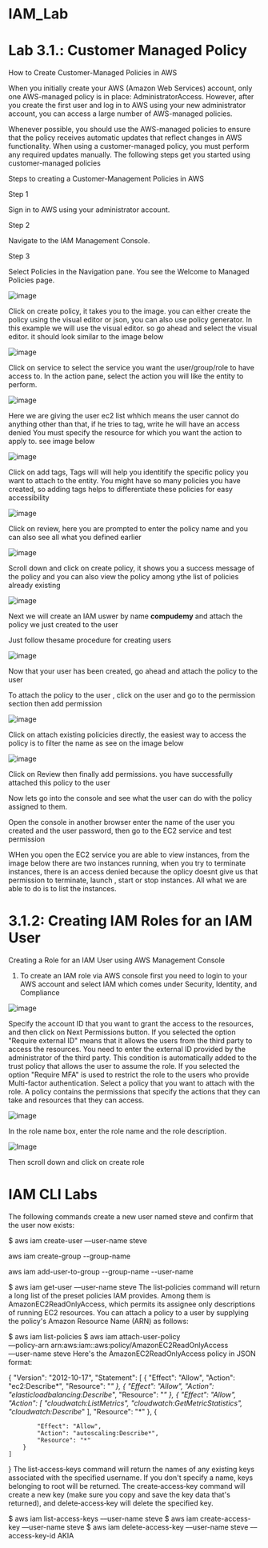 # IAM_Lab

# Lab 3.1.: Customer Managed Policy
How to Create Customer-Managed Policies in AWS

When you initially create your AWS (Amazon Web Services) account, only one AWS-managed policy is in place: AdministratorAccess. However, after you create the first user and log in to AWS using your new administrator account, you can access a large number of AWS-managed policies.

Whenever possible, you should use the AWS-managed policies to ensure that the policy receives automatic updates that reflect changes in AWS functionality. When using a customer-managed policy, you must perform any required updates manually. The following steps get you started using customer-managed policies

Steps to creating a Customer-Management Policies in AWS

Step 1

Sign in to AWS using your administrator account.

Step 2

Navigate to the IAM Management Console.

Step 3

Select Policies in the Navigation pane. You see the Welcome to Managed Policies page.

![image](https://user-images.githubusercontent.com/103466963/175073156-93a7fca8-6f17-412b-ad32-ffaa7ec83770.png)

Click on create policy, it takes you to the image. you can either create the policy using the visual editor or json, you can also use policy generator. In this example we will use the visual editor. so go ahead and select the visual editor. it should look similar to the image below

![image](https://user-images.githubusercontent.com/103466963/175075501-6af25830-db34-4a5e-ad23-ae140ff97c52.png)

Click on service to select the service you want the user/group/role to have access to. In the action pane, select the action you will like the entity to perform. 

![image](https://user-images.githubusercontent.com/103466963/175089890-a96656cc-37d9-42b2-9a29-a88d22518165.png)

Here we are giving the user ec2 list whhich means the user cannot do anything other than that, if he tries to tag, write he will have an access denied
 You must specify the resource for which you want the action to apply to. see image below 

![image](https://user-images.githubusercontent.com/103466963/175095735-581d648e-aefd-496e-9885-20e7cae94bd0.png)

Click on add tags, Tags will will help you identitify the specific policy you want to attach to the entity. You might have so many policies you have created, so adding tags helps to differentiate these policies for easy accessibility

![image](https://user-images.githubusercontent.com/103466963/175098413-9434381e-a340-4b7f-b797-049b582ba8d0.png)

Click on review, here you are prompted to enter the policy name and you can also see all what you defined earlier

![image](https://user-images.githubusercontent.com/103466963/175099501-1fd08872-5169-4e19-af11-d017e4ddf937.png)

Scroll down and click on create policy, it shows you a success message of the policy and you can also view the policy among ythe list of policies already existing

![image](https://user-images.githubusercontent.com/103466963/175100348-4facce65-a916-4658-9320-2ccc05966ac7.png)

Next we will create an IAM uswer by name **compudemy** and attach the policy we just created to the user

Just follow thesame procedure for creating users

![image](https://user-images.githubusercontent.com/103466963/175107812-2614f0e0-a810-4e1b-ab61-ccbfdb712ee2.png)

Now that your user has been created, go ahead and attach the policy to the user

To attach the policy to the user , click on the user and go to the permission section then add permission

![image](https://user-images.githubusercontent.com/103466963/175108288-408d4527-fa2b-4050-91fd-a1a7fae29374.png)

Click on attach existing policicies directly, the easiest way to access the policy is to filter the name as see on the image below

![image](https://user-images.githubusercontent.com/103466963/175111449-e3237350-7eff-4dcf-9788-574a43612ce2.png)

Click on Review then finally add permissions. you have successfully attached this policy to the user

Now lets go into the console and see what the user can do with the policy assigned to them.

Open the console in another browser enter the name of the user you created and the user password, then go to the EC2 service and test permission

WHen you open the EC2 service you are able to view instances, from the image below there are two instances running, when you try to terminate instances, there is an access denied because the oplicy doesnt give us that permission to terminate, launch , start or stop instances. All what we are able to do is to list the instances.

# 3.1.2: Creating IAM Roles for an IAM User
Creating a Role for an IAM User using AWS Management Console

1. To create an IAM role via AWS console first you need to login to your AWS account and select IAM which comes under Security, Identity, and Compliance 

![image](https://user-images.githubusercontent.com/103466963/175316392-682b9bb7-0fa6-42ec-b8f2-c0e80b71a432.png)

Specify the account ID that you want to grant the access to the resources, and then click on Next Permissions button.
If you selected the option "Require external ID" means that it allows the users from the third party to access the resources. You need to enter the external ID provided by the administrator of the third party. This condition is automatically added to the trust policy that allows the user to assume the role.
If you selected the option "Require MFA" is used to restrict the role to the users who provide Multi-factor authentication.
Select a policy that you want to attach with the role. A policy contains the permissions that specify the actions that they can take and resources that they can access.

![image](https://user-images.githubusercontent.com/103466963/175319332-54fd1312-7bb3-4752-8bd0-f4d10141a9db.png)

In the role name box, enter the role name and the role description.

![Image](https://user-images.githubusercontent.com/103466963/175321016-be6029a4-19e7-462c-986f-326f8875a8b5.png)

Then scroll down and click on create role

# IAM CLI Labs

The following commands create a new user named steve and confirm that the user now exists:

$ aws iam create-user ––user-name steve 

aws iam create-group --group-name <groupName>

aws iam add-user-to-group --group-name <groupName> --user-name <userName>

$ aws iam get-user ––user-name steve
The list‐policies command will return a long list of the preset policies IAM provides. Among them is AmazonEC2ReadOnlyAccess, which permits its assignee only descriptions of running EC2 resources. You can attach a policy to a user by supplying the policy's Amazon Resource Name (ARN) as follows:

$ aws iam list-policies
$ aws iam attach-user-policy \
   ––policy-arn arn:aws:iam::aws:policy/AmazonEC2ReadOnlyAccess \
   ––user-name steve
Here's the AmazonEC2ReadOnlyAccess policy in JSON format:

{
    "Version": "2012-10-17",
    "Statement": [
        {
            "Effect": "Allow",
            "Action": "ec2:Describe*",
            "Resource": "*"
        },
        {
            "Effect": "Allow",
            "Action": "elasticloadbalancing:Describe*",
            "Resource": "*"
        },
        {
            "Effect": "Allow",
            "Action": [
                "cloudwatch:ListMetrics",
                "cloudwatch:GetMetricStatistics",
                "cloudwatch:Describe*"
            ],
            "Resource": "*"
        },
        {

            "Effect": "Allow",
            "Action": "autoscaling:Describe*",
            "Resource": "*"
        }
    ]
}
The list‐access‐keys command will return the names of any existing keys associated with the specified username. If you don't specify a name, keys belonging to root will be returned. The create‐access‐key command will create a new key (make sure you copy and save the key data that's returned), and delete‐access‐key will delete the specified key.

$ aws iam list-access-keys ––user-name steve
$ aws iam create-access-key ––user-name steve
$ aws iam delete-access-key ––user-name steve ––access-key-id AKIA


